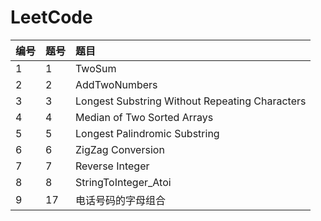 # LeetCode
|编号|题号|题目|
|:---|:---|:---|
|1|1|TwoSum|
|2|2|AddTwoNumbers|
|3|3|Longest Substring Without Repeating Characters|
|4|4|Median of Two Sorted Arrays|
|5|5|Longest Palindromic Substring|
|6|6|ZigZag Conversion|
|7|7|Reverse Integer|
|8|8|StringToInteger_Atoi|
|9|17|电话号码的字母组合|